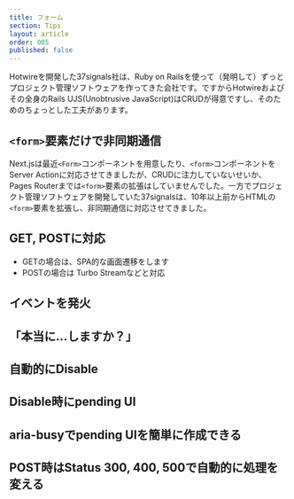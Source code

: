 ```yaml
---
title: フォーム
section: Tips
layout: article
order: 005
published: false
---
```


Hotwireを開発した37signals社は、Ruby on Railsを使って（発明して）ずっとプロジェクト管理ソフトウェアを作ってきた会社です。ですからHotwireおよびその全身のRails UJS(Unobtrusive JavaScript)はCRUDが得意ですし、そのためのちょっとした工夫があります。

## `<form>`要素だけで非同期通信

Next.jsは最近`<Form>`コンポーネントを用意したり、`<form>`コンポーネントをServer Actionに対応させてきましたが、CRUDに注力していないせいか、Pages Routerまでは`<form>`要素の拡張はしていませんでした。一方でプロジェクト管理ソフトウェアを開発していた37signalsは、10年以上前からHTMLの`<form>`要素を拡張し、非同期通信に対応させてきました。

## GET, POSTに対応

* GETの場合は、SPA的な画面遷移をします
* POSTの場合は Turbo Streamなどと対応

## イベントを発火

## 「本当に...しますか？」

## 自動的にDisable

## Disable時にpending UI

## aria-busyでpending UIを簡単に作成できる

## POST時はStatus 300, 400, 500で自動的に処理を変える
